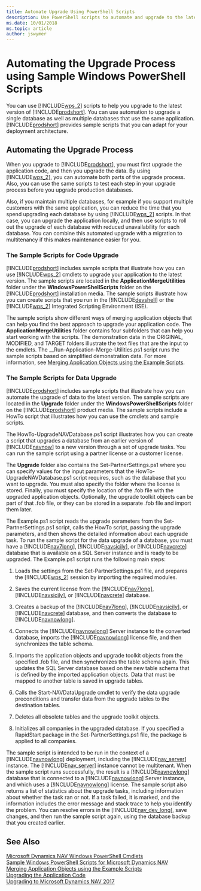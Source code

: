 ```yaml
---
title: Automate Upgrade Using PowerShell Scripts
description: Use PowerShell scripts to automate and upgrade to the latest version of Dynamics NAV and handle single or multiple databases that use the same application.
ms.date: 10/01/2018
ms.topic: article
author: jswymer
---
```

# Automating the Upgrade Process using Sample Windows PowerShell Scripts

You can use [!INCLUDE[wps_2](../developer/includes/wps_2_md.md)] scripts to help you upgrade to the latest version of [!INCLUDE[prodshort](../developer/includes/prodshort.md)]. You can use automation to upgrade a single database as well as multiple databases that use the same application. [!INCLUDE[prodshort](../developer/includes/prodshort.md)] provides sample scripts that you can adapt for your deployment architecture.  

## Automating the Upgrade Process  
 When you upgrade to [!INCLUDE[prodshort](../developer/includes/prodshort.md)], you must first upgrade the application code, and then you upgrade the data. By using [!INCLUDE[wps_2](../developer/includes/wps_2_md.md)], you can automate both parts of the upgrade process. Also, you can use the same scripts to test each step in your upgrade process before you upgrade production databases.  

 Also, if you maintain multiple databases, for example if you support multiple customers with the same application, you can reduce the time that you spend upgrading each database by using [!INCLUDE[wps_2](../developer/includes/wps_2_md.md)] scripts. In that case, you can upgrade the application locally, and then use scripts to roll out the upgrade of each database with reduced unavailability for each database. You can combine this automated upgrade with a migration to multitenancy if this makes maintenance easier for you.  

### The Sample Scripts for Code Upgrade  
 [!INCLUDE[prodshort](../developer/includes/prodshort.md)] includes sample scripts that illustrate how you can use [!INCLUDE[wps_2](../developer/includes/wps_2_md.md)] cmdlets to upgrade your application to the latest version. The sample scripts are located in the **ApplicationMergeUtilities** folder under the **WindowsPowerShellScripts** folder on the [!INCLUDE[prodshort](../developer/includes/prodshort.md)] installation media. The sample scripts illustrate how you can create scripts that you run in the [!INCLUDE[devshell](../developer/includes/devshell.md)] or the [!INCLUDE[wps_2](../developer/includes/wps_2_md.md)] Integrated Scripting Environment \(ISE\).  

 The sample scripts show different ways of merging application objects that can help you find the best approach to upgrade your application code. The **ApplicationMergeUtilities** folder contains four subfolders that can help you start working with the scripts. The demonstration data in the ORIGINAL, MODIFIED, and TARGET folders illustrate the text files that are the input to the cmdlets. The \_\_Run-Application-Merge-Utilities.ps1 script runs the sample scripts based on simplified demonstration data. For more information, see [Merging Application Objects using the Example Scripts](Merging-Application-Objects-using-the-Example-Scripts.md).  

### The Sample Scripts for Data Upgrade  
 [!INCLUDE[prodshort](../developer/includes/prodshort.md)] includes sample scripts that illustrate how you can automate the upgrade of data to the latest version. The sample scripts are located in the **Upgrade** folder under the **WindowsPowerShellScripts** folder on the [!INCLUDE[prodshort](../developer/includes/prodshort.md)] product media. The sample scripts include a HowTo script that illustrates how you can use the cmdlets and sample scripts.  

 The HowTo-UpgradeNAVDatabase.ps1 script illustrates how you can create a script that upgrades a database from an earlier version of [!INCLUDE[navnow](../developer/includes/navnow_md.md)] to a new version through a set of upgrade tasks. You can run the sample script using a partner license or a customer license.  

 The **Upgrade** folder also contains the Set-PartnerSettings.ps1 where you can specify values for the input parameters that the HowTo-UpgradeNAVDatabase.ps1 script requires, such as the database that you want to upgrade. You must also specify the folder where the license is stored. Finally, you must specify the location of the .fob file with the upgraded application objects. Optionally, the upgrade toolkit objects can be part of that .fob file, or they can be stored in a separate .fob file and import them later.  

 The Example.ps1 script reads the upgrade parameters from the Set-PartnerSettings.ps1 script, calls the HowTo script, passing the upgrade parameters, and then shows the detailed information about each upgrade task. To run the sample script for the data upgrade of a database, you must have a [!INCLUDE[nav7long](../developer/includes/nav7long_md.md)], [!INCLUDE[navsicily](../developer/includes/navsicily_md.md)], or [!INCLUDE[navcrete](../developer/includes/navcrete_md.md)] database that is available on a SQL Server instance and is ready to be upgraded. The Example.ps1 script runs the following main steps:  

1.  Loads the settings from the Set-PartnerSettings.ps1 file, and prepares the [!INCLUDE[wps_2](../developer/includes/wps_2_md.md)] session by importing the required modules.  

2.  Saves the current license from the [!INCLUDE[nav7long](../developer/includes/nav7long_md.md)], [!INCLUDE[navsicily](../developer/includes/navsicily_md.md)], or [!INCLUDE[navcrete](../developer/includes/navcrete_md.md)] database.  

3.  Creates a backup of the [!INCLUDE[nav7long](../developer/includes/nav7long_md.md)], [!INCLUDE[navsicily](../developer/includes/navsicily_md.md)], or [!INCLUDE[navcrete](../developer/includes/navcrete_md.md)] database, and then converts the database to [!INCLUDE[navnowlong](../developer/includes/navnowlong_md.md)].  

4.  Connects the [!INCLUDE[navnowlong](../developer/includes/navnowlong_md.md)] Server instance to the converted database, imports the [!INCLUDE[navnowlong](../developer/includes/navnowlong_md.md)] license file, and then synchronizes the table schema.  

5.  Imports the application objects and upgrade toolkit objects from the specified .fob file, and then synchronizes the table schema again. This updates the SQL Server database based on the new table schema that is defined by the imported application objects. Data that must be mapped to another table is saved in upgrade tables.  

6.  Calls the Start-NAVDataUpgrade cmdlet to verify the data upgrade preconditions and transfer data from the upgrade tables to the destination tables.  

7.  Deletes all obsolete tables and the upgrade toolkit objects.  

8.  Initializes all companies in the upgraded database. If you specified a RapidStart package in the Set-PartnerSettings.ps1 file, the package is applied to all companies.  

 The sample script is intended to be run in the context of a [!INCLUDE[navnowlong](../developer/includes/navnowlong_md.md)] deployment, including the [!INCLUDE[nav_server](../developer/includes/nav_server_md.md)] instance. The [!INCLUDE[nav_server](../developer/includes/nav_server_md.md)] instance cannot be multitenant. When the sample script runs successfully, the result is a [!INCLUDE[navnowlong](../developer/includes/navnowlong_md.md)] database that is connected to a [!INCLUDE[navnowlong](../developer/includes/navnowlong_md.md)] Server instance, and which uses a [!INCLUDE[navnowlong](../developer/includes/navnowlong_md.md)] license. The sample script also returns a list of statistics about the upgrade tasks, including information about whether the task ran or not. If a task failed, it is marked, and the information includes the error message and stack trace to help you identify the problem. You can resolve errors in the [!INCLUDE[nav_dev_long](../developer/includes/nav_dev_long_md.md)], save changes, and then run the sample script again, using the database backup that you created earlier.  

## See Also  
 [Microsoft Dynamics NAV Windows PowerShell Cmdlets](Microsoft-Dynamics-NAV-Windows-PowerShell-Cmdlets.md)   
 [Sample Windows PowerShell Scripts for Microsoft Dynamics NAV](Sample-Windows-PowerShell-Scripts-for-Microsoft-Dynamics-NAV.md)   
 [Merging Application Objects using the Example Scripts](Merging-Application-Objects-using-the-Example-Scripts.md)   
 [Upgrading the Application Code](Upgrading-the-Application-Code.md)   
 [Upgrading to Microsoft Dynamics NAV 2017](Upgrading-to-Microsoft-Dynamics-NAV-2017.md)

